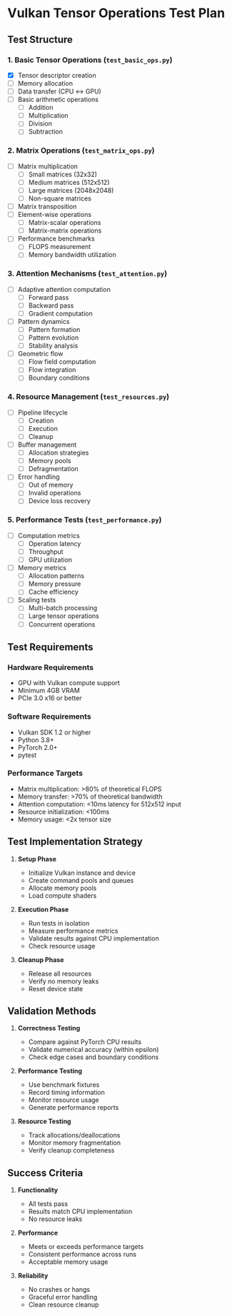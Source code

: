 # Vulkan Tensor Operations Test Plan

## Test Structure

### 1. Basic Tensor Operations (`test_basic_ops.py`)
- [x] Tensor descriptor creation
- [ ] Memory allocation
- [ ] Data transfer (CPU ↔ GPU)
- [ ] Basic arithmetic operations
  - [ ] Addition
  - [ ] Multiplication
  - [ ] Division
  - [ ] Subtraction

### 2. Matrix Operations (`test_matrix_ops.py`)
- [ ] Matrix multiplication
  - [ ] Small matrices (32x32)
  - [ ] Medium matrices (512x512)
  - [ ] Large matrices (2048x2048)
  - [ ] Non-square matrices
- [ ] Matrix transposition
- [ ] Element-wise operations
  - [ ] Matrix-scalar operations
  - [ ] Matrix-matrix operations
- [ ] Performance benchmarks
  - [ ] FLOPS measurement
  - [ ] Memory bandwidth utilization

### 3. Attention Mechanisms (`test_attention.py`)
- [ ] Adaptive attention computation
  - [ ] Forward pass
  - [ ] Backward pass
  - [ ] Gradient computation
- [ ] Pattern dynamics
  - [ ] Pattern formation
  - [ ] Pattern evolution
  - [ ] Stability analysis
- [ ] Geometric flow
  - [ ] Flow field computation
  - [ ] Flow integration
  - [ ] Boundary conditions

### 4. Resource Management (`test_resources.py`)
- [ ] Pipeline lifecycle
  - [ ] Creation
  - [ ] Execution
  - [ ] Cleanup
- [ ] Buffer management
  - [ ] Allocation strategies
  - [ ] Memory pools
  - [ ] Defragmentation
- [ ] Error handling
  - [ ] Out of memory
  - [ ] Invalid operations
  - [ ] Device loss recovery

### 5. Performance Tests (`test_performance.py`)
- [ ] Computation metrics
  - [ ] Operation latency
  - [ ] Throughput
  - [ ] GPU utilization
- [ ] Memory metrics
  - [ ] Allocation patterns
  - [ ] Memory pressure
  - [ ] Cache efficiency
- [ ] Scaling tests
  - [ ] Multi-batch processing
  - [ ] Large tensor operations
  - [ ] Concurrent operations

## Test Requirements

### Hardware Requirements
- GPU with Vulkan compute support
- Minimum 4GB VRAM
- PCIe 3.0 x16 or better

### Software Requirements
- Vulkan SDK 1.2 or higher
- Python 3.8+
- PyTorch 2.0+
- pytest

### Performance Targets
- Matrix multiplication: >80% of theoretical FLOPS
- Memory transfer: >70% of theoretical bandwidth
- Attention computation: <10ms latency for 512x512 input
- Resource initialization: <100ms
- Memory usage: <2x tensor size

## Test Implementation Strategy

1. **Setup Phase**
   - Initialize Vulkan instance and device
   - Create command pools and queues
   - Allocate memory pools
   - Load compute shaders

2. **Execution Phase**
   - Run tests in isolation
   - Measure performance metrics
   - Validate results against CPU implementation
   - Check resource usage

3. **Cleanup Phase**
   - Release all resources
   - Verify no memory leaks
   - Reset device state

## Validation Methods

1. **Correctness Testing**
   - Compare against PyTorch CPU results
   - Validate numerical accuracy (within epsilon)
   - Check edge cases and boundary conditions

2. **Performance Testing**
   - Use benchmark fixtures
   - Record timing information
   - Monitor resource usage
   - Generate performance reports

3. **Resource Testing**
   - Track allocations/deallocations
   - Monitor memory fragmentation
   - Verify cleanup completeness

## Success Criteria

1. **Functionality**
   - All tests pass
   - Results match CPU implementation
   - No resource leaks

2. **Performance**
   - Meets or exceeds performance targets
   - Consistent performance across runs
   - Acceptable memory usage

3. **Reliability**
   - No crashes or hangs
   - Graceful error handling
   - Clean resource cleanup
